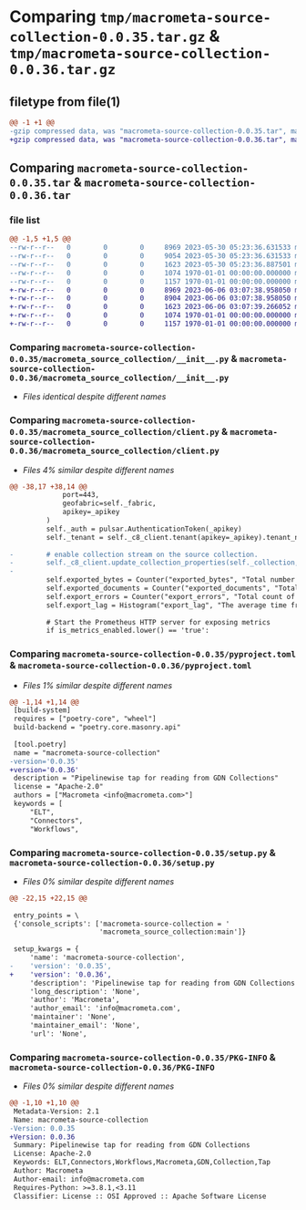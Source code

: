 # Comparing `tmp/macrometa-source-collection-0.0.35.tar.gz` & `tmp/macrometa-source-collection-0.0.36.tar.gz`

## filetype from file(1)

```diff
@@ -1 +1 @@
-gzip compressed data, was "macrometa-source-collection-0.0.35.tar", max compression
+gzip compressed data, was "macrometa-source-collection-0.0.36.tar", max compression
```

## Comparing `macrometa-source-collection-0.0.35.tar` & `macrometa-source-collection-0.0.36.tar`

### file list

```diff
@@ -1,5 +1,5 @@
--rw-r--r--   0        0        0     8969 2023-05-30 05:23:36.631533 macrometa-source-collection-0.0.35/macrometa_source_collection/__init__.py
--rw-r--r--   0        0        0     9054 2023-05-30 05:23:36.631533 macrometa-source-collection-0.0.35/macrometa_source_collection/client.py
--rw-r--r--   0        0        0     1623 2023-05-30 05:23:36.887501 macrometa-source-collection-0.0.35/pyproject.toml
--rw-r--r--   0        0        0     1074 1970-01-01 00:00:00.000000 macrometa-source-collection-0.0.35/setup.py
--rw-r--r--   0        0        0     1157 1970-01-01 00:00:00.000000 macrometa-source-collection-0.0.35/PKG-INFO
+-rw-r--r--   0        0        0     8969 2023-06-06 03:07:38.958050 macrometa-source-collection-0.0.36/macrometa_source_collection/__init__.py
+-rw-r--r--   0        0        0     8904 2023-06-06 03:07:38.958050 macrometa-source-collection-0.0.36/macrometa_source_collection/client.py
+-rw-r--r--   0        0        0     1623 2023-06-06 03:07:39.266052 macrometa-source-collection-0.0.36/pyproject.toml
+-rw-r--r--   0        0        0     1074 1970-01-01 00:00:00.000000 macrometa-source-collection-0.0.36/setup.py
+-rw-r--r--   0        0        0     1157 1970-01-01 00:00:00.000000 macrometa-source-collection-0.0.36/PKG-INFO
```

### Comparing `macrometa-source-collection-0.0.35/macrometa_source_collection/__init__.py` & `macrometa-source-collection-0.0.36/macrometa_source_collection/__init__.py`

 * *Files identical despite different names*

### Comparing `macrometa-source-collection-0.0.35/macrometa_source_collection/client.py` & `macrometa-source-collection-0.0.36/macrometa_source_collection/client.py`

 * *Files 4% similar despite different names*

```diff
@@ -38,17 +38,14 @@
             port=443,
             geofabric=self._fabric,
             apikey=_apikey
         )
         self._auth = pulsar.AuthenticationToken(_apikey)
         self._tenant = self._c8_client.tenant(apikey=_apikey).tenant_name
 
-        # enable collection stream on the source collection.
-        self._c8_client.update_collection_properties(self._collection, has_stream=True)
-
         self.exported_bytes = Counter("exported_bytes", "Total number of bytes exported from GDN collections", ['region', 'tenant', 'fabric', 'workflow'])
         self.exported_documents = Counter("exported_documents", "Total number of documents exported from GDN collections", ['region', 'tenant', 'fabric', 'workflow'])
         self.export_errors = Counter("export_errors", "Total count of errors while exporting data from GDN collections", ['region', 'tenant', 'fabric', 'workflow'])
         self.export_lag = Histogram("export_lag", "The average time from when the data changes in GDN collections are reflected in external data sources", ['region', 'tenant', 'fabric', 'workflow'])
         
         # Start the Prometheus HTTP server for exposing metrics
         if is_metrics_enabled.lower() == 'true':
```

### Comparing `macrometa-source-collection-0.0.35/pyproject.toml` & `macrometa-source-collection-0.0.36/pyproject.toml`

 * *Files 1% similar despite different names*

```diff
@@ -1,14 +1,14 @@
 [build-system]
 requires = ["poetry-core", "wheel"]
 build-backend = "poetry.core.masonry.api"
 
 [tool.poetry]
 name = "macrometa-source-collection"
-version='0.0.35'
+version='0.0.36'
 description = "Pipelinewise tap for reading from GDN Collections"
 license = "Apache-2.0"
 authors = ["Macrometa <info@macrometa.com>"]
 keywords = [
     "ELT",
     "Connectors",
     "Workflows",
```

### Comparing `macrometa-source-collection-0.0.35/setup.py` & `macrometa-source-collection-0.0.36/setup.py`

 * *Files 0% similar despite different names*

```diff
@@ -22,15 +22,15 @@
 
 entry_points = \
 {'console_scripts': ['macrometa-source-collection = '
                      'macrometa_source_collection:main']}
 
 setup_kwargs = {
     'name': 'macrometa-source-collection',
-    'version': '0.0.35',
+    'version': '0.0.36',
     'description': 'Pipelinewise tap for reading from GDN Collections',
     'long_description': 'None',
     'author': 'Macrometa',
     'author_email': 'info@macrometa.com',
     'maintainer': 'None',
     'maintainer_email': 'None',
     'url': 'None',
```

### Comparing `macrometa-source-collection-0.0.35/PKG-INFO` & `macrometa-source-collection-0.0.36/PKG-INFO`

 * *Files 0% similar despite different names*

```diff
@@ -1,10 +1,10 @@
 Metadata-Version: 2.1
 Name: macrometa-source-collection
-Version: 0.0.35
+Version: 0.0.36
 Summary: Pipelinewise tap for reading from GDN Collections
 License: Apache-2.0
 Keywords: ELT,Connectors,Workflows,Macrometa,GDN,Collection,Tap
 Author: Macrometa
 Author-email: info@macrometa.com
 Requires-Python: >=3.8.1,<3.11
 Classifier: License :: OSI Approved :: Apache Software License
```

